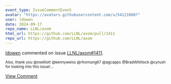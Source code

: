 ```yaml
---
event_type: IssueCommentEvent
avatar: "https://avatars.githubusercontent.com/u/54121008?"
user: ldowen
date: 2024-09-17
repo_name: LLNL/axom
html_url: https://github.com/LLNL/axom/pull/1411
repo_url: https://github.com/LLNL/axom
---
```


<a href='https://github.com/ldowen' target='_blank'>ldowen</a> commented on issue <a href='https://github.com/LLNL/axom/pull/1411' target='_blank'>LLNL/axom#1411</a>.

<small>Also, thank you @nselliott @kennyweiss @rhornung67 @agcapps @BradWhitlock @cyrush for looking into this issue!...</small>

<a href='https://github.com/LLNL/axom/pull/1411' target='_blank'>View Comment</a>